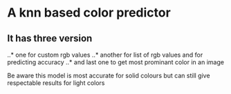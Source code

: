 # A knn based color predictor 
## It has three version 
  ..* one for custom rgb values 
  ..* another for list of rgb values and for predicting accuracy
  ..* and last one to get most prominant color in an image
  
Be aware this model is most accurate for solid colours but can still give respectable results for light colors  
  
